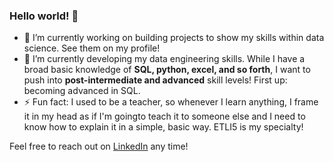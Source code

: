 ### Hello world! 👋

- 🔭 I’m currently working on building projects to show my skills within data science. See them on my profile!
- 🌱 I’m currently developing my data engineering skills. While I have a broad basic knowledge of **SQL, python, excel, and so forth**, I want to push into **post-intermediate and advanced** skill levels! First up: becoming advanced in SQL.
- ⚡ Fun fact: I used to be a teacher, so whenever I learn anything, I frame it in my head as if I'm goingto teach it to someone else and I need to know how to explain it in a simple, basic way. 
ETLI5 is my specialty!

Feel free to reach out on [LinkedIn](https://www.linkedin.com/in/oa-mohassan/) any time!

